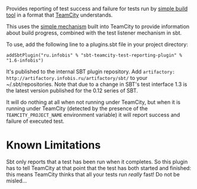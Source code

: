 Provides reporting of test success and failure for tests run by
[simple build tool](https://github.com/harrah/xsbt)
in a format
that [TeamCity](http://www.jetbrains.com/teamcity) understands.

This uses the [simple mechanism](http://confluence.jetbrains.net/display/TCD65/Build+Script+Interaction+with+TeamCity)
built into TeamCity to provide information about build progress, combined with the test listener
mechanism in sbt.

To use, add the following line to a plugins.sbt file in your project directory:

```
addSbtPlugin("ru.infobis" % "sbt-teamcity-test-reporting-plugin" % "1.6-infobis")
```

It's published to the internal SBT plugin repository.
Add  ```artifactory: http://artifactory.infobis.ru/artifactory/sbt/```
to your ~/.sbt/repositories.
Note that due to a change in SBT's test interface 1.3 is the latest version published for the 0.12 series of SBT.

It will do nothing at all when not running under TeamCity, but
when it is running under TeamCity (detected by the presence of the `TEAMCITY_PROJECT_NAME` environment variable)
it will report success and failure of executed test.

Known Limitations
=================

Sbt only reports that a test has been run when it completes. So this plugin has to
tell TeamCity at that point that the test has both started and finished: this means
TeamCity thinks that all your tests run *really* fast! Do not be misled...

